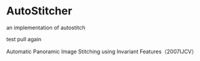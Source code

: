 # AutoStitcher
an implementation of autostitch

test pull again

Automatic Panoramic Image Stitching using Invariant Features（2007IJCV）